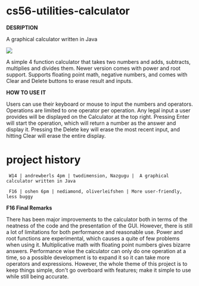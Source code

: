 cs56-utilities-calculator
=========================

**DESRIPTION**

A graphical calculator written in Java

![](http://i.imgur.com/LYdQbh5.png)

A simple 4 function calculator that takes two numbers and adds, subtracts, multiplies and divides them.  Newer version comes with power and root support.  Supports floating point math, negative numbers, and comes with Clear and Delete buttons to erase result and inputs.

**HOW TO USE IT**

Users can use their keyboard or mouse to input the numbers and operators.  Operations are limited to one operator per operation.  Any legal input a user provides will be displayed on the Calculator at the top right.  Pressing Enter will start the operation, which will return a number as the answer and display it.  Pressing the Delete key will erase the most recent input, and hitting Clear will erase the entire display.

project history
===============
```
 W14 | andrewberls 4pm | twodimension, Nazgugu |  A graphical calculator written in Java

 F16 | oshen 6pm | nediamond, oliverleifshen | More user-friendly, less buggy
``` 

__F16 Final Remarks__

There has been major improvements to the calculator both in terms of the neatness of the code and the presentation of the GUI.  However, there is still a lot of limitations for both performance and reasonable use.  Power and root functions are experimental, which causes a quite of few problems when using it.  Multiplicative math with floating point numbers gives bizarre answers.  Performance wise the calculator can only do one operation at a time, so a possible development is to expand it so it can take more operators and expressions.  However, the whole theme of this project is to keep things simple, don't go overboard with features; make it simple to use while still being accurate.